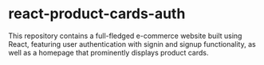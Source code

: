 # react-product-cards-auth
This repository contains a full-fledged e-commerce website built using React, featuring user authentication with signin and signup functionality, as well as a homepage that prominently displays product cards.
